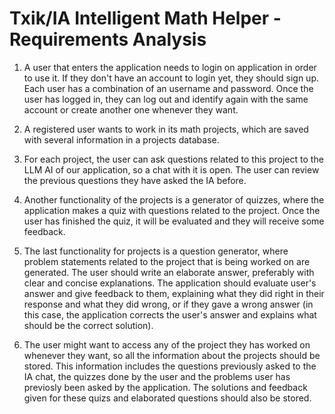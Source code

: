 # Txik/IA Intelligent Math Helper - Requirements Analysis

1. A user that enters the application needs to login on application in order to use it. If they don't have an account to login yet, they should sign up. Each user has a combination of an username and password. Once the user has logged in, they can log out and identify again with the same account or create another one whenever they want.

2. A registered user wants to work in its math projects, which are saved with several information in a projects database.

3. For each project, the user can ask questions related to this project to the LLM AI of our application, so a chat with it is open. The user can review the previous questions they have asked the IA before.

4. Another functionality of the projects is a generator of quizzes, where the application makes a quiz with questions related to the project. Once the user has finished the quiz, it will be evaluated and they will receive some feedback.

5. The last functionality for projects is a question generator, where problem statements related to the project that is being worked on are generated. The user should write an elaborate answer, preferably with clear and concise explanations. The application should evaluate user's answer and give feedback to them, explaining what they did right in their response and what they did wrong, or if they gave a wrong answer (in this case, the application corrects the user's answer and explains what should be the correct solution).

6. The user might want to access any of the project they has worked on whenever they want, so all the information about the projects should be stored. This information includes the questions previously asked to the IA chat, the quizzes done by the user and the problems user has previosly been asked by the application. The solutions and feedback given for these quizs and elaborated questions should also be stored.
